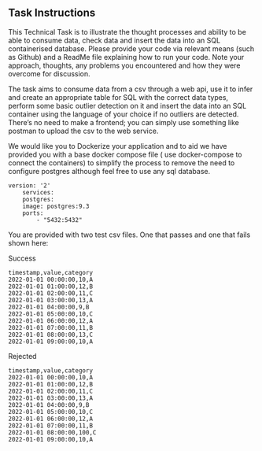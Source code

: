 ## Task Instructions

This Technical Task is to illustrate the thought processes and ability to be able to
consume data, check data and insert the data into an SQL containerised
database. Please provide your code via relevant means (such as Github) and a ReadMe file
explaining how to run your code. Note your approach, thoughts, any problems
you encountered and how they were overcome for discussion.

The task aims to consume data from a csv through a web api, use it to infer and
create an appropriate table for SQL with the correct data types, perform some
basic outlier detection on it and insert the data into an SQL container using the language of your choice if no outliers are detected. There’s no need to make a
frontend; you can simply use something like postman to upload the csv to the
web service.

We would like you to Dockerize your application and to aid we have provided you
with a base docker compose file ( use docker-compose to connect the containers)
to simplify the process to remove the need to configure postgres although feel
free to use any sql database. 

```
version: '2'
    services:
    postgres:
    image: postgres:9.3
    ports:
        - "5432:5432"
```

You are provided with two test csv files. One that passes and one that fails
shown here: <br> 

Success<br>
```
timestamp,value,category
2022-01-01 00:00:00,10,A
2022-01-01 01:00:00,12,B
2022-01-01 02:00:00,11,C
2022-01-01 03:00:00,13,A
2022-01-01 04:00:00,9,B
2022-01-01 05:00:00,10,C
2022-01-01 06:00:00,12,A
2022-01-01 07:00:00,11,B
2022-01-01 08:00:00,13,C
2022-01-01 09:00:00,10,A
```

Rejected <br> 
```
timestamp,value,category
2022-01-01 00:00:00,10,A
2022-01-01 01:00:00,12,B
2022-01-01 02:00:00,11,C
2022-01-01 03:00:00,13,A
2022-01-01 04:00:00,9,B
2022-01-01 05:00:00,10,C
2022-01-01 06:00:00,12,A
2022-01-01 07:00:00,11,B
2022-01-01 08:00:00,100,C
2022-01-01 09:00:00,10,A
```
